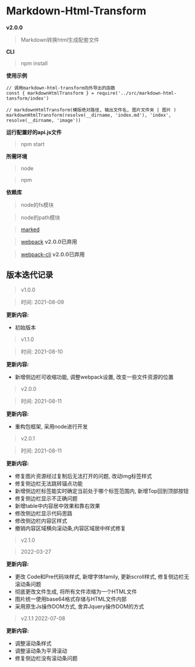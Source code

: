 # Markdown-Html-Transform

**v2.0.0**

> Markdown转换html生成配套文件

**CLI**

> npm install

**使用示例**

```
// 调用markdown-html-transform向外导出的函数
const { markdownHtmlTransform } = require('../src/markdown-html-tansform/index')

// markdownHtmlTransform(模版绝对路径, 输出文件名, 图片文件夹 | 图片 )
markdownHtmlTransform(resolve(__dirname, 'index.md'), 'index', resolve(__dirname, 'image'))
```

**运行配置好的api.js文件**

> npm start

**所需环境**
> node

> npm

**依赖库**
> node的fs模块

> node的path模块

> [marked](https://www.npmjs.com/package/marked)

> [webpack](https://webpack.docschina.org/) **v2.0.0已弃用**

> [webpack-cli](https://www.npmjs.com/package/webpack-cli) **v2.0.0已弃用**

## 版本迭代记录

> v1.0.0

> 时间: 2021-08-09

**更新内容:**

- 初始版本

> v1.1.0

> 时间: 2021-08-10

**更新内容:**

- 新增侧边栏可收缩功能, 调整webpack设置, 改变一些文件资源的位置

> v2.0.0

> 时间: 2021-08-11

**更新内容:**

- 重构包框架, 采用node进行开发

> v2.0.1

> 时间: 2021-08-11

**更新内容:**

- 修复图片资源经过复制后无法打开的问题, 改动img标签样式
- 修复侧边栏无法跳转锚点功能
- 新增侧边栏标签能实时确定当前处于哪个标签范围内, 新增Top回到顶部按钮
- 修复侧边栏显示不正确问题
- 新增table中内容居中效果和靠右效果
- 修改侧边栏显示代码思路
- 修改侧边栏内容区样式
- 撤销内容区域横向滚动条,内容区域居中样式修复

> v2.1.0

> 2022-03-27

**更新内容:** 

- 更改 Code和Pre代码块样式, 新增字体family, 更新scroll样式, 修复侧边栏无滚动条问题
- 彻底更改文件生成, 将所有文件浓缩为一个HTML文件
- 图片统一使用base64格式存储与HTML文件内部
- 采用原生Js操作DOM方式, 舍弃Jquery操作DOM的方式

> v2.1.1
> 2022-07-08

**更新内容:**

- 调整滚动条样式
- 调整滚动条为平滑滚动
- 修复侧边栏没有滚动条问题
